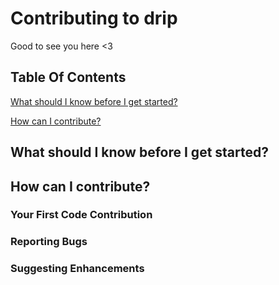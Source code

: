 # Contributing to drip
Good to see you here <3


## Table Of Contents

[What should I know before I get started?](#what-should-i-know-before-i-get-started)

[How can I contribute?](#how-can-i-contribute)

## What should I know before I get started?

## How can I contribute?

### Your First Code Contribution
### Reporting Bugs
### Suggesting Enhancements